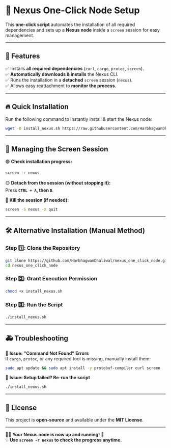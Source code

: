 # 🚀 Nexus One-Click Node Setup

This **one-click script** automates the installation of all required dependencies and sets up a **Nexus node** inside a `screen` session for easy management.

---

## 🎯 **Features**
✅ Installs **all required dependencies** (`curl`, `cargo`, `protoc`, `screen`).  
✅ **Automatically downloads & installs** the Nexus CLI.  
✅ Runs the installation in a **detached** `screen` session (`nexus`).  
✅ Allows easy reattachment to **monitor the process**.  

---

## 🔥 **Quick Installation**
Run the following command to instantly install & start the Nexus node:

```bash
wget -O install_nexus.sh https://raw.githubusercontent.com/HarbhagwanDhaliwal/nexus_one_click_node/main/install_nexus.sh && chmod +x install_nexus.sh && ./install_nexus.sh
```

---

## 📌 **Managing the Screen Session**  

🟢 **Check installation progress:**  
```bash
screen -r nexus
```

🟡 **Detach from the session (without stopping it):**  
Press **`CTRL + A`, then `D`**.

🔴 **Kill the session (if needed):**  
```bash
screen -S nexus -X quit
```

---

## 🛠️ **Alternative Installation (Manual Method)**  

### **Step 1️⃣: Clone the Repository**  
```bash
git clone https://github.com/HarbhagwanDhaliwal/nexus_one_click_node.git
cd nexus_one_click_node
```

### **Step 2️⃣: Grant Execution Permission**  
```bash
chmod +x install_nexus.sh
```

### **Step 3️⃣: Run the Script**  
```bash
./install_nexus.sh
```

---

## 🚑 **Troubleshooting**  

🔹 **Issue: "Command Not Found" Errors**  
If `cargo`, `protoc`, or any required tool is missing, manually install them:
```bash
sudo apt update && sudo apt install -y protobuf-compiler curl screen
```

🔹 **Issue: Setup failed? Re-run the script**  
```bash
./install_nexus.sh
```

---

## 📜 **License**  
This project is **open-source** and available under the **MIT License**.

---

🚀✨ **Your Nexus node is now up and running!** 🎉  
💡 **Use `screen -r nexus` to check the progress anytime.**

